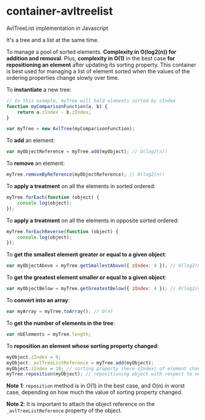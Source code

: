 # container-avltreelist
AvlTreeList implementation in Javascript

It's a tree and a list at the same time.

To manage a pool of sorted elements. **Complexity in O(log2(n)) for addition and removal**.
Plus, **complexity in O(1)** in the best case **for repositioning an element** after updating its sorting property.
This container is best used for managing a list of element sorted when the values of the ordering properties change slowly over time.

To **instantiate** a new tree:
``` javascript
// In this example, myTree will hold elements sorted by zIndex
function myComparisonFunction(a, b) {
	return a.zIndex - b.zIndex;
}

var myTree = new AvlTree(myComparisonFunction);
```

To **add** an element:
``` javascript
var myObjectReference = myTree.add(myObject); // O(log2(n))
```

To **remove** an element:
``` javascript
myTree.removeByReference(myObjectReference); // O(log2(n))
```

To **apply a treatment** on all the elements in sorted ordered:
``` javascript
myTree.forEach(function (object) {
	console.log(object);
});
```

To **apply a treatment** on all the elements in opposite sorted ordered:
``` javascript
myTree.forEachReverse(function (object) {
	console.log(object);
});
```

To **get the smallest element greater or equal to a given object**:
``` javascript
var myObjectAbove = myTree.getSmallestAbove({ zIndex: 4 }); // O(log2(n))
```

To **get the greatest element smaller or equal to a given object**:
``` javascript
var myObjectBelow = myTree.getGreatestBelow({ zIndex: 4 }); // O(log2(n))
```

To **convert into an array**:
``` javascript
var myArray = myTree.toArray(); // O(n)
```

To **get the number of elements in the tree**:
``` javascript
var nbElements = myTree.length;
```

To **reposition an element whose sorting property changed**:
``` javascript
myObject.zIndex = 9;
myObject._avlTreeListReference = myTree.add(myObject);
myObject.zIndex = 10; // sorting property (here zIndex) of element changed
myTree.reposition(myObject); // repositioning object with respect to new sorting property value
```
**Note 1**: ```reposition``` method is in O(1) in the best case, and O(n) in worst case, depending on how much the value of sorting property changed.

**Note 2**: It is important to attach the object reference on the ```_avlTreeListReference``` property of the object.
